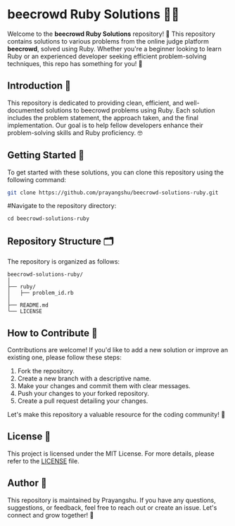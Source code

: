 # beecrowd Ruby Solutions 📝💎

Welcome to the **beecrowd Ruby Solutions** repository! 🚀 This repository contains solutions to various problems from the online judge platform **beecrowd**, solved using Ruby. Whether you're a beginner looking to learn Ruby or an experienced developer seeking efficient problem-solving techniques, this repo has something for you! 🎉

## Introduction 🧐

This repository is dedicated to providing clean, efficient, and well-documented solutions to beecrowd problems using Ruby. Each solution includes the problem statement, the approach taken, and the final implementation. Our goal is to help fellow developers enhance their problem-solving skills and Ruby proficiency. 🤓

## Getting Started 🏁

To get started with these solutions, you can clone this repository using the following command:

```bash
git clone https://github.com/prayangshu/beecrowd-solutions-ruby.git
```

#Navigate to the repository directory:

```cd beecrowd-solutions-ruby```

## Repository Structure 🗂️

The repository is organized as follows:

```
beecrowd-solutions-ruby/
│
├── ruby/
│   ├── problem_id.rb
│
├── README.md
└── LICENSE
```

## How to Contribute 🤝

Contributions are welcome! If you'd like to add a new solution or improve an existing one, please follow these steps:

1. Fork the repository.
2. Create a new branch with a descriptive name.
3. Make your changes and commit them with clear messages.
4. Push your changes to your forked repository.
5. Create a pull request detailing your changes.

Let's make this repository a valuable resource for the coding community! 🌟

## License 📜

This project is licensed under the MIT License. For more details, please refer to the [LICENSE](LICENSE) file.

## Author 👤

This repository is maintained by Prayangshu. If you have any questions, suggestions, or feedback, feel free to reach out or create an issue. Let's connect and grow together! 🌱
